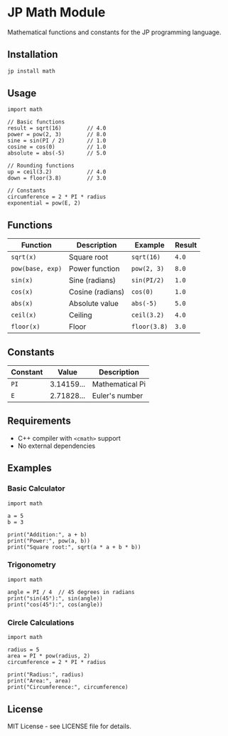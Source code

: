 # JP Math Module

Mathematical functions and constants for the JP programming language.

## Installation

```bash
jp install math
```

## Usage

```jp
import math

// Basic functions
result = sqrt(16)        // 4.0
power = pow(2, 3)        // 8.0
sine = sin(PI / 2)       // 1.0
cosine = cos(0)          // 1.0
absolute = abs(-5)       // 5.0

// Rounding functions
up = ceil(3.2)           // 4.0
down = floor(3.8)        // 3.0

// Constants
circumference = 2 * PI * radius
exponential = pow(E, 2)
```

## Functions

| Function | Description | Example | Result |
|----------|-------------|---------|---------|
| `sqrt(x)` | Square root | `sqrt(16)` | `4.0` |
| `pow(base, exp)` | Power function | `pow(2, 3)` | `8.0` |
| `sin(x)` | Sine (radians) | `sin(PI/2)` | `1.0` |
| `cos(x)` | Cosine (radians) | `cos(0)` | `1.0` |
| `abs(x)` | Absolute value | `abs(-5)` | `5.0` |
| `ceil(x)` | Ceiling | `ceil(3.2)` | `4.0` |
| `floor(x)` | Floor | `floor(3.8)` | `3.0` |

## Constants

| Constant | Value | Description |
|----------|-------|-------------|
| `PI` | 3.14159... | Mathematical Pi |
| `E` | 2.71828... | Euler's number |

## Requirements

- C++ compiler with `<cmath>` support
- No external dependencies

## Examples

### Basic Calculator
```jp
import math

a = 5
b = 3

print("Addition:", a + b)
print("Power:", pow(a, b))
print("Square root:", sqrt(a * a + b * b))
```

### Trigonometry
```jp
import math

angle = PI / 4  // 45 degrees in radians
print("sin(45°):", sin(angle))
print("cos(45°):", cos(angle))
```

### Circle Calculations
```jp
import math

radius = 5
area = PI * pow(radius, 2)
circumference = 2 * PI * radius

print("Radius:", radius)
print("Area:", area)
print("Circumference:", circumference)
```

## License

MIT License - see LICENSE file for details.
